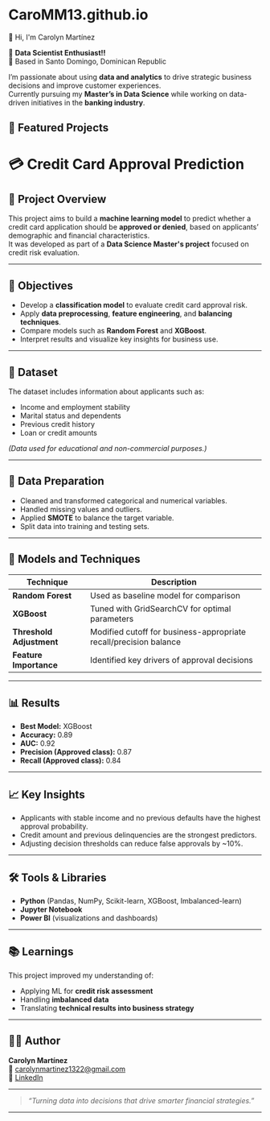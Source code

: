 # CaroMM13.github.io
👋 Hi, I'm Carolyn Martínez  

🎯 **Data Scientist Enthusiast!!**  
📍 Based in Santo Domingo, Dominican Republic  

I’m passionate about using **data and analytics** to drive strategic business decisions and improve customer experiences.  
Currently pursuing my **Master’s in Data Science** while working on data-driven initiatives in the **banking industry**.  

## 🧠 Featured Projects 

# 💳 Credit Card Approval Prediction

## 📘 Project Overview
This project aims to build a **machine learning model** to predict whether a credit card application should be **approved or denied**, based on applicants’ demographic and financial characteristics.  
It was developed as part of a **Data Science Master's project** focused on credit risk evaluation.

---

## 🎯 Objectives
- Develop a **classification model** to evaluate credit card approval risk.
- Apply **data preprocessing**, **feature engineering**, and **balancing techniques**.
- Compare models such as **Random Forest** and **XGBoost**.
- Interpret results and visualize key insights for business use.

---

## 🧩 Dataset
The dataset includes information about applicants such as:
- Income and employment stability  
- Marital status and dependents  
- Previous credit history  
- Loan or credit amounts  

*(Data used for educational and non-commercial purposes.)*

---

## 🧹 Data Preparation
- Cleaned and transformed categorical and numerical variables.
- Handled missing values and outliers.
- Applied **SMOTE** to balance the target variable.
- Split data into training and testing sets.

---

## 🤖 Models and Techniques
| Technique | Description |
|------------|-------------|
| **Random Forest** | Used as baseline model for comparison |
| **XGBoost** | Tuned with GridSearchCV for optimal parameters |
| **Threshold Adjustment** | Modified cutoff for business-appropriate recall/precision balance |
| **Feature Importance** | Identified key drivers of approval decisions |

---

## 📊 Results
- **Best Model:** XGBoost  
- **Accuracy:** 0.89  
- **AUC:** 0.92  
- **Precision (Approved class):** 0.87  
- **Recall (Approved class):** 0.84  

---

## 📈 Key Insights
- Applicants with stable income and no previous defaults have the highest approval probability.  
- Credit amount and previous delinquencies are the strongest predictors.  
- Adjusting decision thresholds can reduce false approvals by ~10%.

---

## 🛠️ Tools & Libraries
- **Python** (Pandas, NumPy, Scikit-learn, XGBoost, Imbalanced-learn)
- **Jupyter Notebook**
- **Power BI** (visualizations and dashboards)

---

## 📚 Learnings
This project improved my understanding of:
- Applying ML for **credit risk assessment**
- Handling **imbalanced data**
- Translating **technical results into business strategy**

---

## 👩‍💻 Author
**Carolyn Martínez**  
📧 [carolynmartinez1322@gmail.com](mailto:carolynmartinez1322@gmail.com)  
🔗 [LinkedIn](https://www.linkedin.com/in/carolynmartinez13)  

---
> _“Turning data into decisions that drive smarter financial strategies.”_

---
